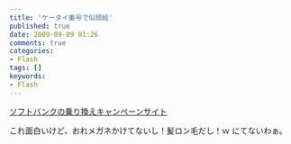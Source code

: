 ```yaml
---
title: 'ケータイ番号で似顔絵'
published: true
date: 2009-09-09 01:26
comments: true
categories:
- Flash
tags: []
keywords:
- Flash
---
```

<script type="text/javascript" src="http://mb.softbank.jp/mb/special/norikae/js/blogparts_l.js?user_id=e420960b3ac1eb9"></script>

[ソフトバンクの乗り換えキャンペーンサイト](http://mb.softbank.jp/mb/special/norikae/index.html "ソフトバンクの乗り換えキャンペーンサイト")

これ面白いけど、おれメガネかけてないし！髪ロン毛だし！ｗ
にてないわぁ。